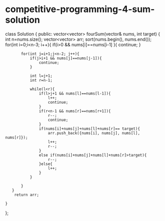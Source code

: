 # competitive-programming-4-sum-solution
class Solution {
public:
    vector<vector<int>> fourSum(vector<int>& nums, int target) {
        int n=nums.size();
        vector<vector<int>> arr;
        sort(nums.begin(), nums.end());
       for(int i=0;i<n-3; i++){
           if(i>0 && nums[i]==nums[i-1] ){
               continue;
           }
           
           for(int j=i+1;j<n-2; j++){
               if(j>i+1 && nums[j]==nums[j-1]){
                   continue;
               }
               
               int l=j+1;
               int r=n-1;
               
               while(l<r){
                   if(l>j+1 && nums[l]==nums[l-1]){
                       l++;
                       continue;
                   }
                   if(r<n-1 && nums[r]==nums[r+1]){
                       r--;
                       continue;
                   }
                   if(nums[i]+nums[j]+nums[l]+nums[r]== target){
                       arr.push_back({nums[i], nums[j], nums[l], nums[r]});
                       l++;
                       r--;
                   }
                   else if(nums[i]+nums[j]+nums[l]+nums[r]>target){
                       r--;
                   }else{
                       l++;
                   }
               }
               
           }
       }
        return arr;
        
    }
};
